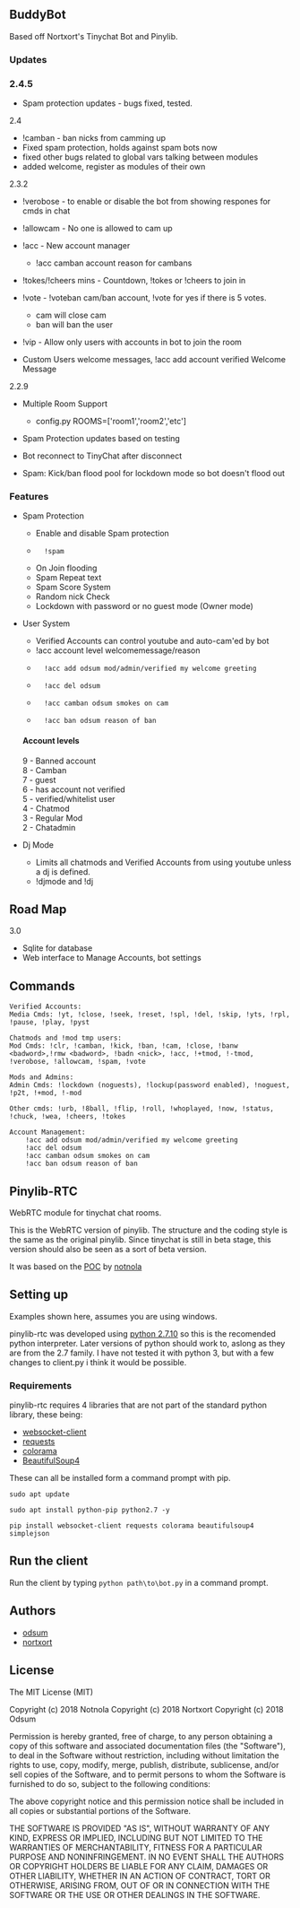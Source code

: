 
## BuddyBot

Based off Nortxort's Tinychat Bot and Pinylib.

### Updates

### 2.4.5
- Spam protection updates - bugs fixed, tested.

2.4
- !camban - ban nicks from camming up
- Fixed spam protection, holds against spam bots now
- fixed other bugs related to global vars talking between modules
- added welcome, register as modules of their own


2.3.2 
- !verobose - to enable or disable the bot from showing respones for cmds in chat
- !allowcam - No one is allowed to cam up
- !acc - New account manager
    - !acc camban account reason for cambans
- !tokes/!cheers mins - Countdown, !tokes or !cheers to join in
- !vote - !voteban cam/ban account, !vote for yes if there is 5 votes.
    - cam will close cam
    - ban will ban the user
 
- !vip - Allow only users with accounts in bot to join the room
- Custom Users welcome messages, !acc add account verified Welcome Message

2.2.9
- Multiple Room Support
    - config.py ROOMS=['room1','room2','etc']

- Spam Protection updates based on testing
- Bot reconnect to TinyChat after disconnect
- Spam: Kick/ban flood pool for lockdown mode so bot doesn't flood out 


### Features

- Spam Protection
    - Enable and disable Spam protection
    -       !spam
	- On Join flooding
	- Spam Repeat text
	- Spam Score System
	- Random nick Check
	- Lockdown with password or no guest mode (Owner mode)

- User System
	- Verified Accounts can control youtube and auto-cam'ed by bot
	- !acc account level welcomemessage/reason
    -       !acc add odsum mod/admin/verified my welcome greeting
    -       !acc del odsum 
    -       !acc camban odsum smokes on cam
    -       !acc ban odsum reason of ban

    #### Account levels
    9 - Banned account<br />
    8 - Camban<br />
    7 - guest<br />
    6 - has account not verified<br />
    5 - verified/whitelist user<br />
    4 - Chatmod<br />
    3 - Regular Mod<br />
    2 - Chatadmin<br />

- Dj Mode
	- Limits all chatmods and Verified Accounts from using youtube unless a dj is defined.
	- !djmode and !dj <nick>

## Road Map

3.0 
- Sqlite for database
- Web interface to Manage Accounts, bot settings
 
## Commands

	Verified Accounts:
	Media Cmds: !yt, !close, !seek, !reset, !spl, !del, !skip, !yts, !rpl, !pause, !play, !pyst

	Chatmods and !mod tmp users:
	Mod Cmds: !clr, !camban, !kick, !ban, !cam, !close, !banw <badword>,!rmw <badword>, !badn <nick>, !acc, !+tmod, !-tmod, !verobose, !allowcam, !spam, !vote

	Mods and Admins:
	Admin Cmds: !lockdown (noguests), !lockup(password enabled), !noguest, !p2t, !+mod, !-mod

	Other cmds: !urb, !8ball, !flip, !roll, !whoplayed, !now, !status, !chuck, !wea, !cheers, !tokes

    Account Management:
        !acc add odsum mod/admin/verified my welcome greeting
        !acc del odsum 
        !acc camban odsum smokes on cam
        !acc ban odsum reason of ban

## Pinylib-RTC

WebRTC module for tinychat chat rooms.

This is the WebRTC version of pinylib. The structure and the coding style is the same as the original pinylib. Since tinychat is still in beta stage, this version should also be seen as a sort of beta version.

It was based on the [POC](https://github.com/notnola/TcRTC) by [notnola](https://github.com/notnola)


## Setting up

Examples shown here, assumes you are using windows.

pinylib-rtc was developed using [python 2.7.10](https://www.python.org/downloads/windows/ "python for windows") so this is the recomended python interpreter. Later versions of python should work to, aslong as they are from the 2.7 family. I have not tested it with python 3, but with a few changes to client.py i think it would be possible.

### Requirements

pinylib-rtc requires 4 libraries that are not part of the standard python library, these being:

* [websocket-client](https://github.com/websocket-client/websocket-client)
* [requests](https://github.com/kennethreitz/requests "requests")
* [colorama](https://github.com/tartley/colorama "Colorama")
* [BeautifulSoup4](https://www.crummy.com/software/BeautifulSoup/bs4/doc/ "beautifulsoup4")

These can all be installed form a command prompt with pip.

`sudo apt update`

`sudo apt install python-pip python2.7 -y`

`pip install websocket-client requests colorama beautifulsoup4 simplejson`


## Run the client

Run the client by typing `python path\to\bot.py` in a command prompt.


## Authors
* [odsum](https://github.com/odsum)
* [nortxort](https://github.com/nortxort)


## License

The MIT License (MIT)

Copyright (c) 2018 Notnola
Copyright (c) 2018 Nortxort
Copyright (c) 2018 Odsum

Permission is hereby granted, free of charge, to any person obtaining a copy of this software
and associated documentation files (the "Software"), to deal in the Software without restriction,
including without limitation the rights to use, copy, modify, merge, publish, distribute,
sublicense, and/or sell copies of the Software, and to permit persons to whom the Software
is furnished to do so, subject to the following conditions:

The above copyright notice and this permission notice
shall be included in all copies or substantial portions of the Software.

THE SOFTWARE IS PROVIDED "AS IS", WITHOUT WARRANTY OF ANY KIND, 
EXPRESS OR IMPLIED, INCLUDING BUT NOT LIMITED TO THE WARRANTIES OF MERCHANTABILITY, 
FITNESS FOR A PARTICULAR PURPOSE AND NONINFRINGEMENT. 
IN NO EVENT SHALL THE AUTHORS OR COPYRIGHT HOLDERS BE LIABLE FOR ANY CLAIM, 
DAMAGES OR OTHER LIABILITY, WHETHER IN AN ACTION OF CONTRACT, TORT OR OTHERWISE, 
ARISING FROM, OUT OF OR IN CONNECTION WITH THE SOFTWARE OR THE USE OR OTHER DEALINGS IN THE SOFTWARE.

